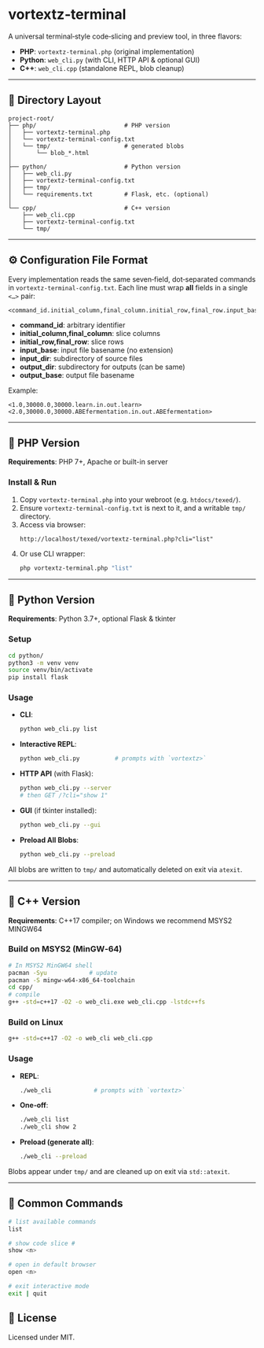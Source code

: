 # vortextz‑terminal

A universal terminal‑style code‑slicing and preview tool, in three flavors:

- **PHP**: `vortextz‑terminal.php` (original implementation)
- **Python**: `web_cli.py` (with CLI, HTTP API & optional GUI)
- **C++**: `web_cli.cpp` (standalone REPL, blob cleanup)

---

## 📂 Directory Layout

```
project-root/
├── php/                         # PHP version
│   ├── vortextz‑terminal.php
│   └── vortextz-terminal-config.txt
│   └── tmp/                     # generated blobs
│       └── blob_*.html
│
├── python/                      # Python version
│   ├── web_cli.py
│   ├── vortextz-terminal-config.txt
│   ├── tmp/
│   └── requirements.txt         # Flask, etc. (optional)
│
└── cpp/                         # C++ version
    ├── web_cli.cpp
    ├── vortextz-terminal-config.txt
    └── tmp/
```

---

## ⚙️ Configuration File Format

Every implementation reads the same seven‑field, dot‑separated commands in `vortextz-terminal-config.txt`.  Each line must wrap **all** fields in a single `<…>` pair:

```
<command_id.initial_column,final_column.initial_row,final_row.input_base.input_dir.output_dir.output_base>
```

- **command_id**: arbitrary identifier
- **initial_column,final_column**: slice columns
- **initial_row,final_row**: slice rows
- **input_base**: input file basename (no extension)
- **input_dir**: subdirectory of source files
- **output_dir**: subdirectory for outputs (can be same)
- **output_base**: output file basename

Example:
```text
<1.0,30000.0,30000.learn.in.out.learn>
<2.0,30000.0,30000.ABEfermentation.in.out.ABEfermentation>
```


---

## 🐘 PHP Version

**Requirements**: PHP 7+, Apache or built-in server

### Install & Run

1. Copy `vortextz‑terminal.php` into your webroot (e.g. `htdocs/texed/`).
2. Ensure `vortextz-terminal-config.txt` is next to it, and a writable `tmp/` directory.
3. Access via browser:
   ```
   http://localhost/texed/vortextz‑terminal.php?cli="list"
   ```
4. Or use CLI wrapper:
   ```bash
   php vortextz‑terminal.php "list"
   ```

---

## 🐍 Python Version

**Requirements**: Python 3.7+, optional Flask & tkinter

### Setup

```bash
cd python/
python3 -m venv venv
source venv/bin/activate
pip install flask
```

### Usage

- **CLI**:
  ```bash
  python web_cli.py list
  ```
- **Interactive REPL**:
  ```bash
  python web_cli.py          # prompts with `vortextz>`
  ```
- **HTTP API** (with Flask):
  ```bash
  python web_cli.py --server
  # then GET /?cli="show 1"
  ```
- **GUI** (if tkinter installed):
  ```bash
  python web_cli.py --gui
  ```
- **Preload All Blobs**:
  ```bash
  python web_cli.py --preload
  ```

All blobs are written to `tmp/` and automatically deleted on exit via `atexit`.

---

## 🥷 C++ Version

**Requirements**: C++17 compiler; on Windows we recommend MSYS2 MINGW64

### Build on MSYS2 (MinGW‑64)

```bash
# In MSYS2 MinGW64 shell
pacman -Syu            # update
pacman -S mingw-w64-x86_64-toolchain
cd cpp/
# compile
g++ -std=c++17 -O2 -o web_cli.exe web_cli.cpp -lstdc++fs
```

### Build on Linux

```bash
g++ -std=c++17 -O2 -o web_cli web_cli.cpp
```

### Usage

- **REPL**:
  ```bash
  ./web_cli            # prompts with `vortextz>`
  ```
- **One‑off**:
  ```bash
  ./web_cli list
  ./web_cli show 2
  ```
- **Preload (generate all)**:
  ```bash
  ./web_cli --preload
  ```

Blobs appear under `tmp/` and are cleaned up on exit via `std::atexit`.

---

## 🔧 Common Commands

```bash
# list available commands
list

# show code slice #
show <n>

# open in default browser
open <n>

# exit interactive mode
exit | quit
```
## 📄 License

Licensed under MIT.

